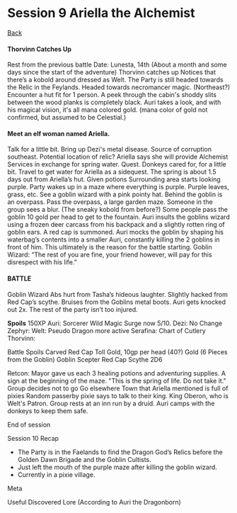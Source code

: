 # Session 9 Ariella the Alchemist
[Back](ErubounesuWikiMain.md)

#### Thorvinn Catches Up
Rest from the previous battle
Date: Lunesta, 14th (About a month and some days since the start of the adventure)
Thorvinn catches up
Notices that there’s a kobold around dressed as Welt.
The Party is still headed towards the Relic in the Feylands.
Headed towards necromancer magic. (Northeast?)
Encounter a hut fit for 1 person. A peek through the cabin's shoddy slits between the wood planks is completely black. Auri takes a look, and with his magical vision, it's all mana colored gold.
(mana color of gold not confirmed, but assumed to be Celestial.)

#### Meet an elf woman named **Ariella**.
Talk for a little bit.
Bring up Dezi's metal disease.
Source of corruption southeast. Potential location of relic?
Ariella says she will provide Alchemist Services in exchange for spring water. Quest.
Donkeys cared for, for a little bit.
Travel to get water for Ariella as a sidequest. The spring is about 1.5 days out from Ariella’s hut.
Given potions
Surrounding area starts looking purple.
Party wakes up in a maze where everything is purple. Purple leaves, grass, etc.
See a goblin wizard with a pink pointy hat.
Behind the goblin is an overpass. Pass the overpass, a large garden maze.
Someone in the group sees a blur. (The sneaky kobold from before?)
Some people pass the goblin 10 gold per head to get to the fountain.
Auri insults the goblins wizard using a frozen deer carcass from his backpack and a slightly rotten ring of goblin ears.
A red cap is summoned.
Auri mocks the goblin by shaping his waterbag’s contents into a smaller Auri, constantly killing the 2 goblins in front of him. This ultimately is the reason for the battle starting. Goblin Wizard: “The rest of you are fine, your friend however, will pay for this disrespect with his life.”
#### BATTLE
Goblin Wizard
Abs hurt from Tasha’s hideous laughter. Slightly hacked from Red Cap’s scythe. Bruises from the Goblins metal boots. Auri gets knocked out 2x. The rest of the party isn’t too injured. 

**Spoils**
150XP
Auri: Sorcerer Wild Magic Surge now 5/10.
Dezi: No Change
Zephyr: 
Welt: Pseudo Dragon more active
Serafina: Chart of Cutlery
Thorvinn: 

Battle Spoils 
Carved Red Cap
Toll Gold, 10gp per head (40?)
Gold (6 Pieces from the Goblin)
Goblin Scepter
Red Cap Scythe 2D6



Retcon: Mayor gave us each 3 healing potions and adventuring supplies.
A sign at the beginning of the maze. "This is the spring of life. Do not take it."
Group decides not to go
Go elsewhere
Town that Ariella mentioned is full of pixies
Random passerby pixie says to talk to their king. King Oberon, who is Welt's Patron.
Group rests at an inn run by a druid.
Auri camps with the donkeys to keep them safe.

End of session

Session 10 Recap
- The Party is in the Faelands to find the Dragon God’s Relics before the Golden Dawn Brigade and the Goblin Cultists.
- Just left the mouth of the purple maze after killing the goblin wizard.
- Currently in a pixie village.


Meta




Useful Discovered Lore (According to Auri the Dragonborn)


